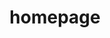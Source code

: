 ﻿---
layout: home
title: homepage

hero:
  name: "Jiang's Blog"
  text: "Jiang's 的个人博客"
  tagline: Don't copy yourself.
  actions:
    - theme: brand
      text: 最新文章
      link: /pages/latest-page
    - theme: alt
      text: 所有文章
      link: /pages/latest-page
    - theme: alt
      text: 分类
      link: /pages/category-page

features:
- title: FabricJS 中文文档
  details: 基于Fabric.js v6最新版文档翻译
  linkText: 访问
  link: https://jiangjiji.github.io/fabricjs-docs-cn/
---
